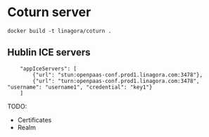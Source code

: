# Coturn server

    docker build -t linagora/coturn .

## Hublin ICE servers

```
    "appIceServers": [
        {"url": "stun:openpaas-conf.prod1.linagora.com:3478"},
        {"url": "turn:openpaas-conf.prod1.linagora.com:3478", "username": "username1", "credential": "key1"}
    ]
```

TODO:

- Certificates
- Realm

